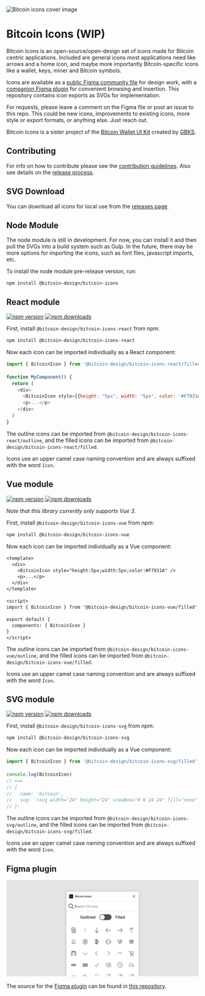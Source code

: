 ![Bitcoin icons cover image](img/Cover.png)

# Bitcoin Icons (WIP)

Bitcoin Icons is an open-source/open-design set of icons made for Bitcoin centric applications. Included are general icons most applications need like arrows and a home icon, and maybe more importantly Bitcoin-specific icons like a wallet, keys, miner and Bitcoin symbols.

Icons are available as a [public Figma community file](https://www.figma.com/community/file/948545404023677970/Bitcoin-icon-set) for design work, with a [companion Figma plugin](https://www.figma.com/community/plugin/1087677534293009133/Bitcoin-Icons) for convenient browsing and insertion. This repository contains icon exports as SVGs for implementation.

For requests, please leave a comment on the Figma file or post an issue to this repo. This could be new icons, improvements to existing icons, more style or export formats, or anything else. Just reach out.

Bitcoin Icons is a sister project of the [Bitcoin Wallet UI Kit](https://www.figma.com/file/VB3GQdAnhl8yta44DY3PSV/Bitcoin-Wallet-UI-Kit) created by [GBKS](https://github.com/GBKS).

## Contributing

For info on how to contribute please see the [contribution guidelines](CONTRIBUTING.md). Also see details on the [release process](RELEASES.md).

## SVG Download

You can download all icons for local use from the [releases page](https://github.com/BitcoinDesign/Bitcoin-Icons/releases). 

## Node Module

The node module is still in development. For now, you can install it and then pull
the SVGs into a build system such as Gulp. In the future, there may be more options
for importing the icons, such as font files, javascript imports, etc.

To install the node module pre-release version, run:

```
npm install @bitcoin-design/bitcoin-icons
```

## React module

[![npm version](https://img.shields.io/npm/v/@bitcoin-design/bitcoin-icons-react.svg?style=flat-square)](https://www.npmjs.com/package/@bitcoin-design/bitcoin-icons-react)
[![npm downloads](https://img.shields.io/npm/dm/@bitcoin-design/bitcoin-icons-react.svg?style=flat-square)](https://www.npmjs.com/package/@bitcoin-design/bitcoin-icons-react)

First, install `@bitcoin-design/bitcoin-icons-react` from npm:

```sh
npm install @bitcoin-design/bitcoin-icons-react
```

Now each icon can be imported individually as a React component:

```js
import { BitcoinIcon } from '@bitcoin-design/bitcoin-icons-react/filled'

function MyComponent() {
  return (
    <div>
      <BitcoinIcon style={{height: "5px", width: "5px", color: '#F7931A' }} />
      <p>...</p>
    </div>
  )
}
```

The outline icons can be imported from `@bitcoin-design/bitcoin-icons-react/outline`, and the filled icons can be imported from `@bitcoin-design/bitcoin-icons-react/filled`.

Icons use an upper camel case naming convention and are always suffixed with the word `Icon`.


## Vue module

[![npm version](https://img.shields.io/npm/v/@bitcoin-design/bitcoin-icons-vue.svg?style=flat-square)](https://www.npmjs.com/package/@bitcoin-design/bitcoin-icons-vue)
[![npm downloads](https://img.shields.io/npm/dm/@bitcoin-design/bitcoin-icons-vue.svg?style=flat-square)](https://www.npmjs.com/package/@bitcoin-design/bitcoin-icons-vue)

*Note that this library currently only supports Vue 3.*

First, install `@bitcoin-design/bitcoin-icons-vue` from npm:

```sh
npm install @bitcoin-design/bitcoin-icons-vue
```

Now each icon can be imported individually as a Vue component:

```vue
<template>
  <div>
    <BitcoinIcon style="height:5px;width:5px;color:#F7931A" />
    <p>...</p>
  </div>
</template>

<script>
import { BitcoinIcon } from '@bitcoin-design/bitcoin-icons-vue/filled'

export default {
  components: { BitcoinIcon }
}
</script>
```

The outline icons can be imported from `@bitcoin-design/bitcoin-icons-vue/outline`, and the filled icons can be imported from `@bitcoin-design/bitcoin-icons-vue/filled`.

Icons use an upper camel case naming convention and are always suffixed with the word `Icon`.


## SVG module

[![npm version](https://img.shields.io/npm/v/@bitcoin-design/bitcoin-icons-svg.svg?style=flat-square)](https://www.npmjs.com/package/@bitcoin-design/bitcoin-icons-svg)
[![npm downloads](https://img.shields.io/npm/dm/@bitcoin-design/bitcoin-icons-svg.svg?style=flat-square)](https://www.npmjs.com/package/@bitcoin-design/bitcoin-icons-svg)

First, install `@bitcoin-design/bitcoin-icons-svg` from npm:

```sh
npm install @bitcoin-design/bitcoin-icons-svg
```

Now each icon can be imported individually as a Vue component:

```js
import { BitcoinIcon } from '@bitcoin-design/bitcoin-icons-svg/filled'

console.log(BitcoinIcon)
// ==>
// {
//   name: 'bitcoin',
//   svg: '<svg width="24" height="24" viewBox="0 0 24 24" fill="none" xmlns="http://www.w3.org/2000/svg">...</svg>'
// };
```

The outline icons can be imported from `@bitcoin-design/bitcoin-icons-svg/outline`, and the filled icons can be imported from `@bitcoin-design/bitcoin-icons-svg/filled`.

Icons use an upper camel case naming convention and are always suffixed with the word `Icon`.


## Figma plugin

![Bitcoin icons Figma plugin](img/Plugin.png)

The source for the [Figma plugin](https://www.figma.com/community/plugin/1087677534293009133/Bitcoin-Icons) can be found in [this repository](https://github.com/GBKS/figma-bitcoin-icons).